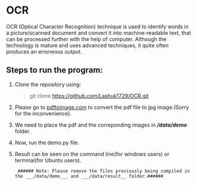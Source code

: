# OCR
OCR (Optical Character Recognition) technique is used to identify words in a picture/scanned document and convert it into machine-readable text, that can be processed further with the help of computer. Although the technology is mature and uses advanced techniques, it quite often produces an erroneous output.

## Steps to run the program:

   1. Clone the repository using:
    
         > git clone https://github.com/Lashuk1729/OCR.git
        
2. Please go to [pdftoimage.com](https://pdftoimage.com/) to convert the pdf file to jpg image.(Sorry for the inconvenience).

3. We need to place the pdf and the correponding images in ___/data/demo___ folder.

4. Now, run the demo.py file.

5. Result can be seen on the command line(for windows users) or terminal(for Ubuntu users).

        ###### Note: Please remove the files previously being compiled in the ___/data/demo___ and ___/data/result__ folder.######
